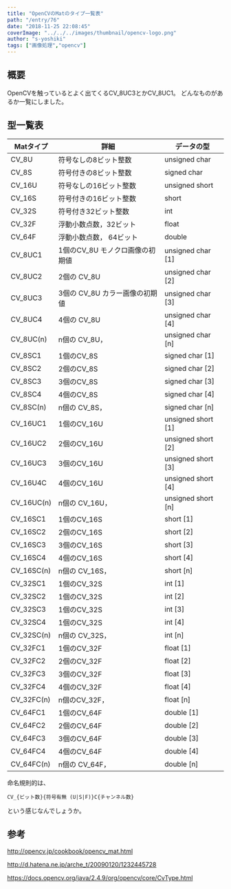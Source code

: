 ```yaml
---
title: "OpenCVのMatのタイプ一覧表"
path: "/entry/76"
date: "2018-11-25 22:08:45"
coverImage: "../../../images/thumbnail/opencv-logo.png"
author: "s-yoshiki"
tags: ["画像処理","opencv"]
---
```


## 概要

OpenCVを触っているとよく出てくるCV_8UC3とかCV_8UC1。
どんなものがあるか一覧にしました。

## 型一覧表

<table>
<thead>
<tr>
<th>Matタイプ</th>
<th>詳細</th>
<th>データの型</th>
</tr>
</thead>
<tbody>
<tr>
<td>CV_8U</td>
<td>符号なしの8ビット整数</td>
<td>unsigned char</td>
</tr>
<tr>
<td>CV_8S</td>
<td>符号付きの8ビット整数</td>
<td>signed char</td>
</tr>
<tr>
<td>CV_16U</td>
<td>符号なしの16ビット整数</td>
<td>unsigned short</td>
</tr>
<tr>
<td>CV_16S</td>
<td>符号付きの16ビット整数</td>
<td>short</td>
</tr>
<tr>
<td>CV_32S</td>
<td>符号付き32ビット整数</td>
<td>int</td>
</tr>
<tr>
<td>CV_32F</td>
<td>浮動小数点数，32ビット</td>
<td>float</td>
</tr>
<tr>
<td>CV_64F</td>
<td>浮動小数点数， 64ビット</td>
<td>double</td>
</tr>
<tr>
<td>CV_8UC1</td>
<td>1個のCV_8U モノクロ画像の初期値</td>
<td>unsigned char [1]</td>
</tr>
<tr>
<td>CV_8UC2</td>
<td>2個の CV_8U</td>
<td>unsigned char [2]</td>
</tr>
<tr>
<td>CV_8UC3</td>
<td>3個の CV_8U カラー画像の初期値</td>
<td>unsigned char [3]</td>
</tr>
<tr>
<td>CV_8UC4</td>
<td>4個の CV_8U</td>
<td>unsigned char [4]</td>
</tr>
<tr>
<td>CV_8UC(n)</td>
<td>n個の CV_8U，</td>
<td>unsigned char [n]</td>
</tr>
<tr>
<td>CV_8SC1</td>
<td>1個のCV_8S</td>
<td>signed char [1]</td>
</tr>
<tr>
<td>CV_8SC2</td>
<td>2個のCV_8S</td>
<td>signed char [2]</td>
</tr>
<tr>
<td>CV_8SC3</td>
<td>3個のCV_8S</td>
<td>signed char [3]</td>
</tr>
<tr>
<td>CV_8SC4</td>
<td>4個のCV_8S</td>
<td>signed char [4]</td>
</tr>
<tr>
<td>CV_8SC(n)</td>
<td>n個の CV_8S，</td>
<td>signed char [n]</td>
</tr>
<tr>
<td>CV_16UC1</td>
<td>1個のCV_16U</td>
<td>unsigned short [1]</td>
</tr>
<tr>
<td>CV_16UC2</td>
<td>2個のCV_16U</td>
<td>unsigned short [2]</td>
</tr>
<tr>
<td>CV_16UC3</td>
<td>3個のCV_16U</td>
<td>unsigned short [3]</td>
</tr>
<tr>
<td>CV_16U4C</td>
<td>4個のCV_16U</td>
<td>unsigned short [4]</td>
</tr>
<tr>
<td>CV_16UC(n)</td>
<td>n個の CV_16U，</td>
<td>unsigned short [n]</td>
</tr>
<tr>
<td>CV_16SC1</td>
<td>1個のCV_16S</td>
<td>short [1]</td>
</tr>
<tr>
<td>CV_16SC2</td>
<td>2個のCV_16S</td>
<td>short [2]</td>
</tr>
<tr>
<td>CV_16SC3</td>
<td>3個のCV_16S</td>
<td>short [3]</td>
</tr>
<tr>
<td>CV_16SC4</td>
<td>4個のCV_16S</td>
<td>short [4]</td>
</tr>
<tr>
<td>CV_16SC(n)</td>
<td>n個の CV_16S，</td>
<td>short [n]</td>
</tr>
<tr>
<td>CV_32SC1</td>
<td>1個のCV_32S</td>
<td>int [1]</td>
</tr>
<tr>
<td>CV_32SC2</td>
<td>1個のCV_32S</td>
<td>int [2]</td>
</tr>
<tr>
<td>CV_32SC3</td>
<td>1個のCV_32S</td>
<td>int [3]</td>
</tr>
<tr>
<td>CV_32SC4</td>
<td>1個のCV_32S</td>
<td>int [4]</td>
</tr>
<tr>
<td>CV_32SC(n)</td>
<td>n個の CV_32S，</td>
<td>int [n]</td>
</tr>
<tr>
<td>CV_32FC1</td>
<td>1個のCV_32F</td>
<td>float [1]</td>
</tr>
<tr>
<td>CV_32FC2</td>
<td>2個のCV_32F</td>
<td>float [2]</td>
</tr>
<tr>
<td>CV_32FC3</td>
<td>3個のCV_32F</td>
<td>float [3]</td>
</tr>
<tr>
<td>CV_32FC4</td>
<td>4個のCV_32F</td>
<td>float [4]</td>
</tr>
<tr>
<td>CV_32FC(n)</td>
<td>n個のCV_32F，</td>
<td>float [n]</td>
</tr>
<tr>
<td>CV_64FC1</td>
<td>1個のCV_64F</td>
<td>double [1]</td>
</tr>
<tr>
<td>CV_64FC2</td>
<td>2個のCV_64F</td>
<td>double [2]</td>
</tr>
<tr>
<td>CV_64FC3</td>
<td>3個のCV_64F</td>
<td>double [3]</td>
</tr>
<tr>
<td>CV_64FC4</td>
<td>4個のCV_64F</td>
<td>double [4]</td>
</tr>
<tr>
<td>CV_64FC(n)</td>
<td>n個の CV_64F，</td>
<td>double [n]</td>
</tr>
</tbody>
</table>
命名規則的は、

```
CV_{ビット数}{符号有無 (U|S|F)}C{チャンネル数}

```

という感じなんでしょうか。

## 参考

<a href="http://opencv.jp/cookbook/opencv_mat.html">http://opencv.jp/cookbook/opencv_mat.html</a>

<a href="http://d.hatena.ne.jp/arche_t/20090120/1232445728">http://d.hatena.ne.jp/arche_t/20090120/1232445728</a>

<a href="https://docs.opencv.org/java/2.4.9/org/opencv/core/CvType.html">https://docs.opencv.org/java/2.4.9/org/opencv/core/CvType.html</a>